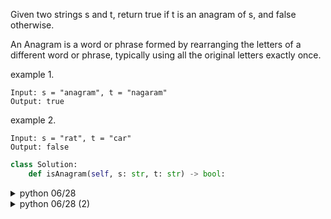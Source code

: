 
Given two strings s and t, return true if t is an anagram of s, and false otherwise.

An Anagram is a word or phrase formed by rearranging the letters of a different word or phrase, typically using all the original letters exactly once.

example 1.

```
Input: s = "anagram", t = "nagaram"
Output: true
```

example 2.

```
Input: s = "rat", t = "car"
Output: false
```

```py
class Solution:
    def isAnagram(self, s: str, t: str) -> bool:
```

<details>

  <summary>python 06/28</summary>

```py
# Time Complexity: O(A+B), when A, B represent length of s, and t respectively
# Space Complexity: O(1)
class Solution:
    def isAnagram(self, s: str, t: str) -> bool:
        hashmap = {}
        for letter in s:
            if letter in hashmap:
                hashmap[letter] += 1
            else:
                hashmap[letter] = 1
        
        for letter in t:
            if letter in hashmap:
                hashmap[letter] -= 1
            else:
                return False
        
        for k in hashmap:
            if hashmap[k] > 0:
                return False
        
        return True
```
</details>


<details>

  <summary>python 06/28 (2)</summary>

```py
# Time Complexity: O(nlogn), because sorted() in python uses Timsort, which has time complexity of O(nlogn)
# Space Complexity: O(n), whichever n is longer between s length, t length
class Solution:
    def isAnagram(self, s: str, t: str) -> bool:
        return sorted(s) == sorted(t)
```
</details>
